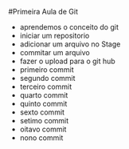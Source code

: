 
#Primeira Aula de Git

- aprendemos o conceito do git
- iniciar um repositorio
- adicionar um arquivo no Stage
- commitar um arquivo
- fazer o upload para o git hub
- primeiro commit
- segundo commit
- terceiro commit
- quarto commit
- quinto commit
- sexto commit
- setimo commit
- oitavo commit
- nono commit
